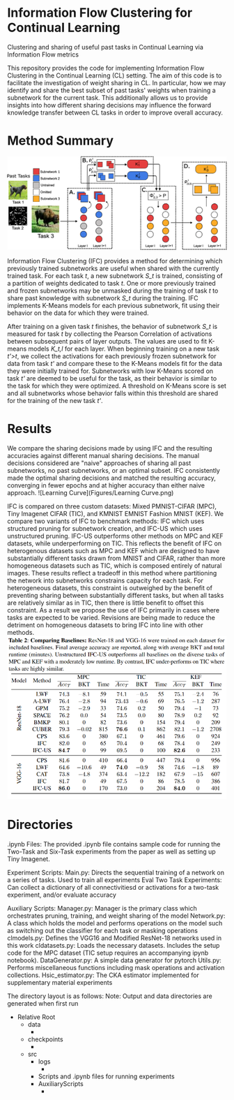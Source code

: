 # Information Flow Clustering for Continual Learning
Clustering and sharing of useful past tasks in Continual Learning via Information Flow metrics

This repository provides the code for implementing Information Flow Clustering in the Continual Learning (CL) setting.
The aim of this code is to facilitate the investigation of weight sharing in CL. In particular, how we may identify and share 
the best subset of past tasks' weights when training a subnetwork for the current task. This additionally allows us to provide insights into 
how different sharing decisions may influence the forward knowledge transfer between CL tasks in order to improve overall accuracy.


# Method Summary
![Overview](Figures/Overview.png)

Information Flow Clustering (IFC) provides a method for determining which previously trained subnetworks are useful when shared with the currently trained task. For each task *t*, a new subnetwork *S_t* is trained, consisting of a partition of weights dedicated to task *t*. One or more previously trained and frozen subnetworks may be unmasked during the training of task *t* to share past knowledge with subnetwork *S_t* during the training. IFC implements K-Means models for each previous subnetwork, fit using their behavior on the data for which they were trained. 

After training on a given task *t* finishes, the behavior of subnetwork *S_t* is measured for task *t* by collecting the Pearson Correlation of activations between subsequent pairs of layer outputs. The values are used to fit K-means models *K_t,l* for each layer. When beginning training on a new task *t'>t*, we collect the activations for each previously frozen subnetwork for data from task *t'* and compare these to the K-Means models fit for the data they were initially trained for. Subnetworks with low K-Means scored on task *t'* are deemed to be useful for the task, as their behavior is similar to the task for which they were optimized. A threshold on K-Means score is set and all subnetworks whose behavior falls within this threshold are shared for the training of the new task *t'*.

# Results

We compare the sharing decisions made by using IFC and the resulting accuracies against different manual sharing decisions. The manual decisions considered are "naive" approaches of sharing all past subnetworks, no past subnetworks, or an optimal subset. IFC consistently made the optimal sharing decisions and matched the resulting accuracy, converging in fewer epochs and at higher accuracy than either naive approach. 
![Learning Curve](Figures/Learning Curve.png)


IFC is compared on three custom datasets: Mixed PMNIST-CIFAR (MPC), Tiny Imagenet CIFAR (TIC), and KMNIST EMNIST Fashion MNIST (KEF). We compare two variants of IFC to benchmark methods: IFC which uses structured pruning for subnetwork creation, and IFC-US which uses unstructured pruning. IFC-US outperforms other methods on MPC and KEF datasets, while underperforming on TIC. This reflects the benefit of IFC on heterogenous datasets such as MPC and KEF which are designed to have substantially different tasks drawn from MNIST and CIFAR, rather than more homogeneous datasets such as TIC, which is composed entirely of natural images. These results reflect a tradeoff in this method where partitioning the network into subnetworks constrains capacity for each task. For heterogeneous datasets, this constraint is outweighed by the benefit of preventing sharing between substantially different tasks, but when all tasks are relatively similar as in TIC, then there is little benefit to offset this constraint. As a result we propose the use of IFC primarily in cases where tasks are expected to be varied. Revisions are being made to reduce the detriment on homogeneous datasets to bring IFC into line with other methods.
![Results](Figures/Results.png)



# Directories
.ipynb Files:
	 The provided .ipynb file contains sample code for running the Two-Task and Six-Task experiments from the paper as well as setting up Tiny Imagenet.

Experiment Scripts:
	Main.py: Directs the sequential training of a network on a series of tasks. Used to train all experiments
	Eval Two Task Experiments:   Can collect a dictionary of all connectivitiesd or activations for a two-task experiment, and/or evaluate accuracy

Auxiliary Scripts:
	Manager.py: Manager is the primary class which orchestrates pruning, training, and weight sharing of the model
	Network.py: A class which holds the model and performs operations on the model such as switching out the classifier for each task or masking operations
	clmodels.py: Defines the VGG16 and Modified ResNet-18 networks used in this work
	cldatasets.py: Loads the necessary datasets. Includes the setup code for the MPC dataset (TIC setup requires an accompanying ipynb notebook).
	DataGenerator.py: A simple data generator for pytorch
	Utils.py: Performs miscellaneous functions including mask operations and activation collections.
	Hsic_estimator.py: The CKA estimator implemented for supplementary material experiments


The directory layout is as follows:
Note: Output and data directories are generated when first run
 - Relative Root
 	- data
 		- <Datasets>
 	- checkpoints
 		- <Saved model checkpoints from training>
 	- src
 		- logs
 			- <text outputs from experiment runtime>
 		- Scripts and .ipynb files for running experiments
 		- AuxiliaryScripts
 			- <Required Python scripts for experiments>
